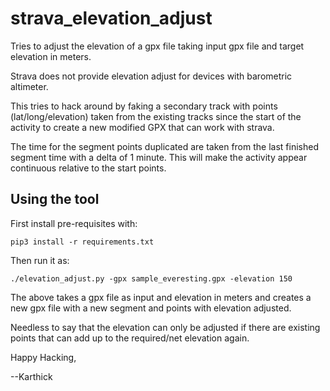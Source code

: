 # strava_elevation_adjust

Tries to adjust the elevation of a gpx file taking input gpx file and target elevation in meters.

Strava does not provide elevation adjust for devices with barometric altimeter.

This tries to hack around by faking a secondary track with points (lat/long/elevation) taken
from the existing tracks since the start of the activity to create a new modified GPX that can work with strava.

The time for the segment points duplicated are taken from the last finished segment time with a delta of 1 minute.
This will make the activity appear continuous relative to the start points.

## Using the tool

First install pre-requisites with:
```
pip3 install -r requirements.txt
```

Then run it as:

```./elevation_adjust.py -gpx sample_everesting.gpx -elevation 150```

The above takes a gpx file as input and elevation in meters and creates a new gpx file
with a new segment and points with elevation adjusted.

Needless to say that the elevation can only be adjusted if there are existing points that can
add up to the required/net elevation again.

Happy Hacking,

--Karthick
